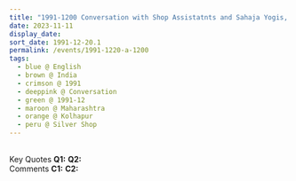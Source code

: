 ```yaml
---
title: "1991-1200 Conversation with Shop Assistatnts and Sahaja Yogis, Shopping for the Weddings, Silver Shop of S. Govind, 64B, Near Mahālakṣhmī Temple, Ghāṭī Daravāja, Kolhapur, Maharashtra, India"
date: 2023-11-11
display_date: 
sort_date: 1991-12-20.1
permalink: /events/1991-1220-a-1200
tags:
  - blue @ English
  - brown @ India
  - crimson @ 1991
  - deeppink @ Conversation
  - green @ 1991-12
  - maroon @ Maharashtra
  - orange @ Kolhapur
  - peru @ Silver Shop
---
```


<br>

<wave-list>
  <list-title color="DarkSeaGreen" width="55">Key Quotes</list-title>
  <list-item color="BlanchedAlmond" width="280"><b>Q1:</b> <i></i></list-item>
  <list-item color="Lavender" width="280"><b>Q2:</b> <i></i></list-item>
</wave-list>

<br>

<wave-list>
  <list-title color="DarkSeaGreen" width="55">Comments</list-title>
  <list-item color="BlanchedAlmond" width="280"><b>C1:</b> <i></i></list-item>
  <list-item color="Lavender" width="280"><b>C2:</b> <i></i></list-item>
</wave-list>